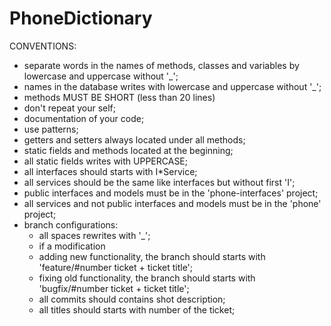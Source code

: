 # PhoneDictionary


CONVENTIONS:
* separate words in the names of methods, classes and variables by lowercase and uppercase without '_';
* names in the database writes with lowercase and uppercase without '_';
* methods MUST BE SHORT (less than 20 lines)
* don't repeat your self;
* documentation of your code;
* use patterns;
* getters and setters always located under all methods;
* static fields and methods located at the beginning;
* all static fields writes with UPPERCASE;
* all interfaces should starts with I*Service;
* all services should be the same like interfaces but without first 'I';
* public interfaces and models must be in the 'phone-interfaces' project;
* all services and not public interfaces and models must be in the 'phone' project;
* branch configurations:
  *   all spaces rewrites with '_';
  *   if a modification 
    * adding new functionality, the branch should starts with 'feature/#number ticket + ticket title';
    * fixing old functionality, the branch should starts with 'bugfix/#number ticket + ticket title';
  * all commits should contains shot description;
  * all titles should starts with number of the ticket;
